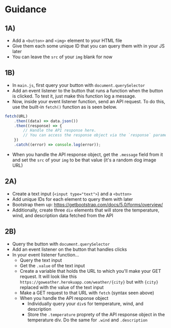 # Guidance
## 1A)
* Add a `<button>`  and `<img>` element to your HTML file
* Give them each some unique ID that you can query them with in your JS later
* You can leave the `src` of your `img` blank for now
## 1B)
* In `main.js`, first query your button with `document.querySelector`
* Add an event listener to the button that runs a function when the button is clicked. To test it, just make this function log a message.
* Now, inside your event listener function, send an API request. To do this, use the built-in `fetch()` function as is seen below.
```javascript
fetch(URL)
    .then((data) => data.json())
    .then((response) => {
        // Handle the API response here.
        // You can access the response object via the `response` parameter
    })
    .catch((error) => console.log(error));
```
* When you handle the API response object, get the `.message` field from it and set the `src` of your `img` to be that value (it's a random dog image URL)
## 2A)
* Create a text input (`<input type="text">`) and a `<button>`
* Add unique IDs for each element to query them with later
* Bootstrap them up: https://getbootstrap.com/docs/5.0/forms/overview/
* Additionally, create three `div` elements that will store the temperature, wind, and description data fetched from the API
## 2B)
* Query the button with `document.querySelector`
* Add an event listener on the button that handles clicks
* In your event listener function...
  * Query the text input
  * Get the `.value` of the text input
  * Create a variable that holds the URL to which you'll make your GET request. It will look like this `https://goweather.herokuapp.com/weather/{city}` but with `{city}` replaced with the value of the text input
  * Make a GET request to that URL with `fetch` (syntax seen above)
  * When you handle the API response object
    * Individually query your `div`s for temperature, wind, and description
    * Store the `.temperature` proprety of the API response object in the temperature div. Do the same for `.wind` and `.description`
